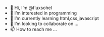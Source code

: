 - 👋 Hi, I’m @fluxsohel
- 👀 I’m interested in programming 
- 🌱 I’m currently learning html,css,javascript
- 💞️ I’m looking to collaborate on ...
- 📫 How to reach me ...

<!---
fluxsohel/fluxsohel is a ✨ special ✨ repository because its `README.md` (this file) appears on your GitHub profile.
You can click the Preview link to take a look at your changes.
--->

